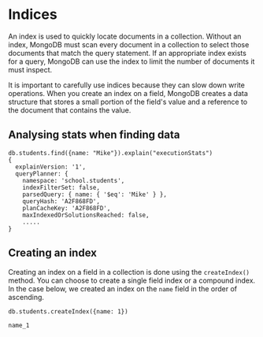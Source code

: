 # Indices

An index is used to quickly locate documents in a collection. Without an index, MongoDB must scan every document in a collection to 
select those documents that match the query statement. 
If an appropriate index exists for a query, MongoDB can use the index to limit the number of documents it must inspect.

It is important to carefully use indices because they can slow down write operations. 
When you create an index on a field, MongoDB creates a data structure that stores a small portion of the field's value and a 
reference to the document that contains the value.

## Analysing stats when finding data

````
db.students.find({name: "Mike"}).explain("executionStats")
{
  explainVersion: '1',
  queryPlanner: {
    namespace: 'school.students',
    indexFilterSet: false,
    parsedQuery: { name: { '$eq': 'Mike' } },
    queryHash: 'A2F868FD',
    planCacheKey: 'A2F868FD',
    maxIndexedOrSolutionsReached: false,   
    .....
}
````

## Creating an index

Creating an index on a field in a collection is done using the `createIndex()` method. You can choose to create a single field index or a compound index.
In the case below, we created an index on the `name` field in the order of ascending.
````
db.students.createIndex({name: 1})

name_1
````